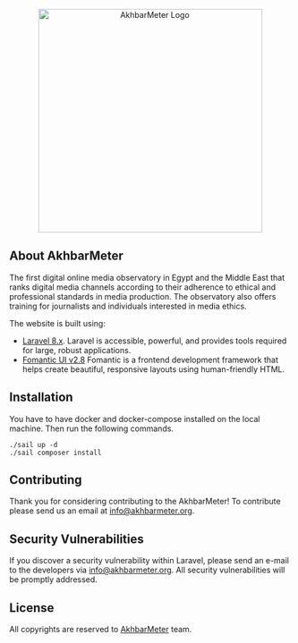 <p style="text-align: center;"><a href="https://akhbarmeter.org" target="_blank"><img alt="AkhbarMeter Logo" src="https://akhbarmeter.org/themes/mediameter/assets/images/logo-ar-dark.png" width="400"></a></p>

## About AkhbarMeter

The first digital online media observatory in Egypt and the Middle East that ranks digital media channels according to their adherence to ethical and professional standards in media production. The observatory also offers training for journalists and individuals interested in media ethics.

The website is built using:
- [Laravel 8.x](https://laravel.com/). Laravel is accessible, powerful, and provides tools required for large, robust applications.
- [Fomantic UI v2.8](https://fomantic-ui.com) Fomantic is a frontend development framework that helps create beautiful, responsive layouts using human-friendly HTML.

## Installation

You have to have docker and docker-compose installed on the local machine. Then run the following commands.
``` 
./sail up -d 
./sail composer install
```


## Contributing

Thank you for considering contributing to the AkhbarMeter! To contribute please send us an email at [info@akhbarmeter.org](mailto:info@akhbarmeter.org).

## Security Vulnerabilities

If you discover a security vulnerability within Laravel, please send an e-mail to the developers via [info@akhbarmeter.org](mailto:info@akhbarmeter.org). All security vulnerabilities will be promptly addressed.

## License

All copyrights are reserved to [AkhbarMeter](https://akhbarmeter.org) team.
